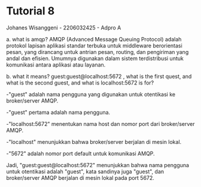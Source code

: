 # Tutorial 8 
Johanes Wisanggeni - 2206032425 - Adpro A

a. what is amqp?
AMQP (Advanced Message Queuing Protocol) adalah protokol lapisan aplikasi standar terbuka untuk middleware berorientasi pesan, yang dirancang untuk antrian pesan, routing, dan pengiriman yang andal dan efisien. Umumnya digunakan dalam sistem terdistribusi untuk komunikasi antara aplikasi atau layanan.

b. what it means? guest:guest@localhost:5672 , what is the first quest, and what is
the second guest, and what is localhost:5672 is for? 

-"guest" adalah nama pengguna yang digunakan untuk otentikasi ke broker/server AMQP.

-"guest" pertama adalah nama pengguna.

-"localhost:5672" menentukan nama host dan nomor port dari broker/server AMQP.

-"localhost" menunjukkan bahwa broker/server berjalan di mesin lokal.

-"5672" adalah nomor port default untuk komunikasi AMQP.

Jadi, "guest:guest@localhost:5672" menunjukkan bahwa nama pengguna untuk otentikasi adalah "guest", kata sandinya juga "guest", dan broker/server AMQP berjalan di mesin lokal pada port 5672.